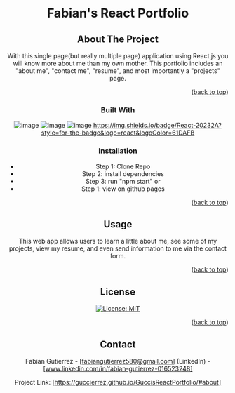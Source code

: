 <a name="readme-top"></a>

<!-- PROJECT LOGO -->
<br />
<div align="center">
  <a href="https://guccierrez.github.io/GuccisReactPortfolio/#about">
  </a>

  <h1 align="center">Fabian's React Portfolio</h1>



<!-- ABOUT THE PROJECT -->
## About The Project
With this single page(but really multiple page) application using React.js you will know more about me than my own mother. This portfolio includes an "about me", "contact me", "resume", and most importantly a "projects" page. 


<p align="right">(<a href="#readme-top">back to top</a>)</p>



### Built With

![image](https://img.shields.io/badge/HTML5-E34F26?style=for-the-badge&logo=html5&logoColor=white)
![image](https://img.shields.io/badge/CSS3-1572B6?style=for-the-badge&logo=css3&logoColor=white)
![image](https://img.shields.io/badge/JavaScript-323330?style=for-the-badge&logo=javascript&logoColor=F7DF1E)
https://img.shields.io/badge/React-20232A?style=for-the-badge&logo=react&logoColor=61DAFB



### Installation

* Step 1: Clone Repo
* Step 2: install dependencies
* Step 3: run "npm start" or
* Step 1: view on github pages


<p align="right">(<a href="#readme-top">back to top</a>)</p>



<!-- USAGE EXAMPLES -->
## Usage
This web app allows users to learn a little about me, see some of my projects, view my resume, and even send information to me via the contact form.

<p align="right">(<a href="#readme-top">back to top</a>)</p>



<!-- LICENSE -->
## License

[![License: MIT](https://img.shields.io/badge/License-MIT-yellow.svg)](https://opensource.org/licenses/MIT)


<p align="right">(<a href="#readme-top">back to top</a>)</p>



<!-- CONTACT -->
## Contact

Fabian Gutierrez - [fabiangutierrez580@gmail.com]
(LinkedIn) - [www.linkedin.com/in/fabian-gutierrez-016523248]


Project Link: [https://guccierrez.github.io/GuccisReactPortfolio/#about]
